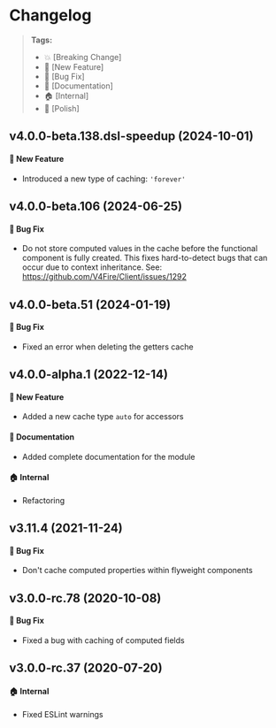 Changelog
=========

> **Tags:**
> - :boom:       [Breaking Change]
> - :rocket:     [New Feature]
> - :bug:        [Bug Fix]
> - :memo:       [Documentation]
> - :house:      [Internal]
> - :nail_care:  [Polish]

## v4.0.0-beta.138.dsl-speedup (2024-10-01)

#### :rocket: New Feature

* Introduced a new type of caching: `'forever'`

## v4.0.0-beta.106 (2024-06-25)

#### :bug: Bug Fix

* Do not store computed values in the cache before the functional component is fully created.
  This fixes hard-to-detect bugs that can occur due to context inheritance.
  See: https://github.com/V4Fire/Client/issues/1292

## v4.0.0-beta.51 (2024-01-19)

#### :bug: Bug Fix

* Fixed an error when deleting the getters cache

## v4.0.0-alpha.1 (2022-12-14)

#### :rocket: New Feature

* Added a new cache type `auto` for accessors

#### :memo: Documentation

* Added complete documentation for the module

#### :house: Internal

* Refactoring

## v3.11.4 (2021-11-24)

#### :bug: Bug Fix

* Don't cache computed properties within flyweight components

## v3.0.0-rc.78 (2020-10-08)

#### :bug: Bug Fix

* Fixed a bug with caching of computed fields

## v3.0.0-rc.37 (2020-07-20)

#### :house: Internal

* Fixed ESLint warnings
